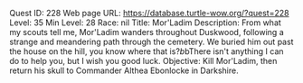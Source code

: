 Quest ID: 228
Web page URL: https://database.turtle-wow.org/?quest=228
Level: 35
Min Level: 28
Race: nil
Title: Mor'Ladim
Description: From what my scouts tell me, Mor'Ladim wanders throughout Duskwood, following a strange and meandering path through the cemetery. We buried him out past the house on the hill, you know where that is?$b$bThere isn't anything I can do to help you, but I wish you good luck.
Objective: Kill Mor'Ladim, then return his skull to Commander Althea Ebonlocke in Darkshire.
